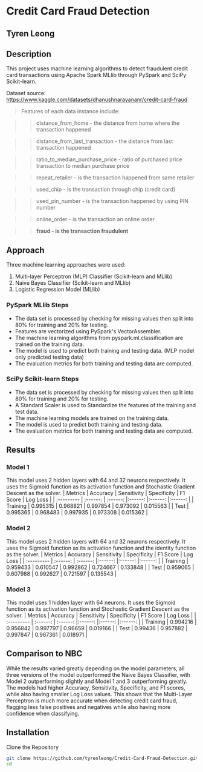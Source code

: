 # Credit Card Fraud Detection

## Tyren Leong

## Description

This project uses machine learning algorithms to detect fraudulent credit card transactions using Apache Spark MLlib through PySpark and SciPy Scikit-learn.

Dataset source: https://www.kaggle.com/datasets/dhanushnarayananr/credit-card-fraud

>Features of each data instance include:

>>distance_from_home - the distance from home where the transaction happened

>>distance_from_last_transaction - the distance from last transaction happened

>>ratio_to_median_purchase_price - ratio of purchased price transaction to median purchase price

>>repeat_retailer - is the transaction happened from same retailer

>>used_chip - is the transaction through chip (credit card)

>>used_pin_number - is the transaction happened by using PIN number

>>online_order - is the transaction an online order

>>**fraud - is the transaction fraudulent**


## Approach
Three machine learning approaches were used:
1. Multi-layer Perceptron (MLP) Classifier (Scikit-learn and MLlib)
2. Naive Bayes Classifier (Scikit-learn and MLlib)
3. Logistic Regression Model (MLlib)

### PySpark MLlib Steps
- The data set is processed by checking for missing values then split into 80% for training and 20% for testing.
- Features are vectorized using PySpark's VectorAssembler.
- The machine learning algorithms from pyspark.ml.classification are trained on the training data.
- The model is used to predict both training and testing data. (MLP model only predicted testing data)
- The evaluation metrics for both training and testing data are computed.

### SciPy Scikit-learn Steps
- The data set is processed by checking for missing values then split into 80% for training and 20% for testing.
- A Standard Scaler is used to Standardize the features of the training and test data.
- The machine learning models are trained on the training data.
- The model is used to predict both training and testing data.
- The evaluation metrics for both training and testing data are computed.

## Results

### Model 1
This model uses 2 hidden layers with 64 and 32 neurons respectively. It uses the Sigmoid function as its activation function and Stochastic Gradient Descent as the solver.
|   Metrics  | Accuracy | Sensitivity | Specificity | F1 Score | Log Loss |
| :--------- | :------: | :------: |:------: |:------: |:------: |
| Training   |   0.995315   | 0.968821 | 0.997854  | 0.973092 | 0.015563   |
| Test       |   0.995365    | 0.968483 | 0.997935  | 0.973308 | 0.015362   |

### Model 2
This model uses 2 hidden layers with 64 and 32 neurons respectively. It uses the Sigmoid function as its activation function and the identity function as the solver.
|   Metrics  | Accuracy | Sensitivity | Specificity | F1 Score | Log Loss |
| :--------- | :------: | :------: |:------: |:------: |:------: |
| Training   |   0.959433   | 0.610547 | 0.992862  | 0.724667 | 0.133848   |
| Test       |   0.959065    | 0.607988 | 0.992627  | 0.721597 | 0.135543   |

### Model 3
This model uses 1 hidden layer with 64 neurons. It uses the Sigmoid function as its activation function and Stochastic Gradient Descent as the solver.
|   Metrics  | Accuracy | Sensitivity | Specificity | F1 Score | Log Loss |
| :--------- | :------: | :------: |:------: |:------: |:------: |
| Training   |   0.994216   | 0.956842 | 0.997797  | 0.96659 | 0.019166   |
| Test       |   0.99436    | 0.957882 | 0.997847  | 0.967361 | 0.018971   |


## Comparison to NBC
While the results varied greatly depending on the model parameters, all three versions of the model outperformed the Naive Bayes Classifier, with Model 2 outperforming slightly and Model 1 and 3 outperforming greatly. The models had higher Accuracy, Sensitivity, Specificity, and F1 scores, while also having smaller Log Loss values. This shows that the Multi-Layer Perceptron is much more accurate when detecting credit card fraud, flagging less false positives and negatives while also having more confidence when classifying.


## Installation

Clone the Repository


```bash
git clone https://github.com/tyrenleong/Credit-Card-Fraud-Detection.git
cd 
```
